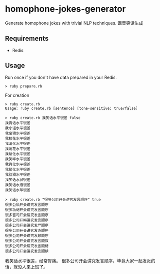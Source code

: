 # homophone-jokes-generator
Generate homophone jokes with trivial NLP techniques. 谐音笑话生成

## Requirements

- Redis

## Usage

Run once if you don't have data prepared in your Redis.
```
> ruby prepare.rb
```

For creation
```
> ruby create.rb
Usage: ruby create.rb [sentence] [tone-sensitive: true/false]

> ruby create.rb 我笑话水平很差 false
我宵话水平很差
我小话水平很差
我枭猾水平很差
我校花水平很差
我消化水平很差
我消花水平很差
我硝化水平很差
我笑哗水平很差
我肖化水平很差
我销化水平很差
我骁猾水平很差
我笑话水屏很差
我笑话水瓶很差
我笑话水苹很差

> ruby create.rb "很多公司开会讲究发言顺序" true
很多公私开会讲究发言顺序
很多功缌开会讲究发言顺序
很多宫司开会讲究发言顺序
很多公司开晦讲究发言顺序
很多公司开会讲究发严顺序
很多公司开会讲究发炎顺序
很多公司开会讲究发颜顺序
很多公司开会讲究发言顺叙
很多公司开会讲究发言顺绪
很多公司开会讲究发言顺续
```

我笑话水平很差，经常胃痛。
很多公司开会讲究发言顺序，毕竟大家一起发炎的话，就没人来上班了。
